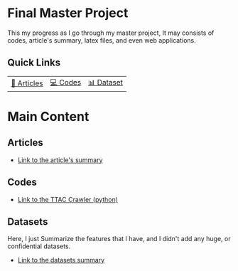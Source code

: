 # Final Master Project

This my progress as I go through my master project, It may consists of codes, article's summary, latex files, and even web applications.

## Quick Links

|                          |                    |                 |
| ------------------------ | ------------------ | --------------- |
| [📃 Articles](#articles) | [💻 Codes](#codes) | [📊 Dataset](#) |

# Main Content

## Articles

- [Link to the article's summary](.\articles-summary\README.md)

## Codes

- [Link to the TTAC Crawler (python)](./code/TTAK_crawler/README.md)

## Datasets

Here, I just Summarize the features that I have, and I didn't add any huge, or confidential datasets.

- [Link to the datasets summary](<./datasets_information%20(under%20update)/README.md>)
